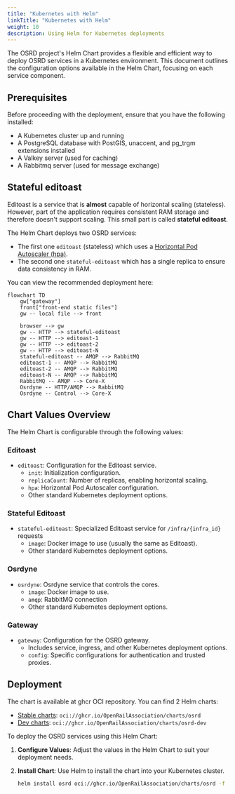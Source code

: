 ```yaml
---
title: "Kubernetes with Helm"
linkTitle: "Kubernetes with Helm"
weight: 10
description: Using Helm for Kubernetes deployments
---
```


The OSRD project's Helm Chart provides a flexible and efficient way to deploy OSRD services in a Kubernetes environment. This document outlines the configuration options available in the Helm Chart, focusing on each service component.

## Prerequisites

Before proceeding with the deployment, ensure that you have the following installed:
- A Kubernetes cluster up and running
- A PostgreSQL database with PostGIS, unaccent, and pg_trgm extensions installed
- A Valkey server (used for caching)
- A Rabbitmq server (used for message exchange)

## Stateful editoast

Editoast is a service that is **almost** capable of horizontal scaling (stateless). However, part of the application requires consistent RAM storage and therefore doesn't support scaling. This small part is called **stateful editoast**.

The Helm Chart deploys two OSRD services:

- The first one `editoast` (stateless) which uses a [Horizontal Pod Autoscaler (hpa)](https://kubernetes.io/docs/tasks/run-application/horizontal-pod-autoscale/).
- The second one `stateful-editoast` which has a single replica to ensure data consistency in RAM.

You can view the recommended deployment here:

```mermaid
flowchart TD
    gw["gateway"]
    front["front-end static files"]
    gw -- local file --> front

    browser --> gw
    gw -- HTTP --> stateful-editoast
    gw -- HTTP --> editoast-1
    gw -- HTTP --> editoast-2
    gw -- HTTP --> editoast-N
    stateful-editoast -- AMQP --> RabbitMQ
    editoast-1 -- AMQP --> RabbitMQ
    editoast-2 -- AMQP --> RabbitMQ
    editoast-N -- AMQP --> RabbitMQ
    RabbitMQ -- AMQP --> Core-X
    Osrdyne -- HTTP/AMQP --> RabbitMQ
    Osrdyne -- Control --> Core-X
```

## Chart Values Overview

The Helm Chart is configurable through the following values:

### Editoast

  - `editoast`: Configuration for the Editoast service.
    - `init`: Initialization configuration.
    - `replicaCount`: Number of replicas, enabling horizontal scaling.
    - `hpa`: Horizontal Pod Autoscaler configuration.
    - Other standard Kubernetes deployment options.

### Stateful Editoast

  - `stateful-editoast`: Specialized Editoast service for `/infra/{infra_id}` requests
    - `image`: Docker image to use (usually the same as Editoast).
    - Other standard Kubernetes deployment options.

### Osrdyne

- `osrdyne`: Osrdyne service that controls the cores.
  - `image`: Docker image to use.
  - `amqp`: RabbitMQ connection
  - Other standard Kubernetes deployment options.

### Gateway

- `gateway`: Configuration for the OSRD gateway.
  - Includes service, ingress, and other Kubernetes deployment options.
  - `config`: Specific configurations for authentication and trusted proxies.

## Deployment

The chart is available at ghcr OCI repository. You can find 2 Helm charts:
 - [Stable charts](https://github.com/OpenRailAssociation/osrd-chart/pkgs/container/charts%2Fosrd): `oci://ghcr.io/OpenRailAssociation/charts/osrd`
 - [Dev charts](https://github.com/OpenRailAssociation/osrd-chart/pkgs/container/charts%2Fosrd-dev): `oci://ghcr.io/OpenRailAssociation/charts/osrd-dev`

To deploy the OSRD services using this Helm Chart:

1. **Configure Values**: Adjust the values in the Helm Chart to suit your deployment needs.
2. **Install Chart**: Use Helm to install the chart into your Kubernetes cluster.

   ```bash
   helm install osrd oci://ghcr.io/OpenRailAssociation/charts/osrd -f values.yml
   ```

